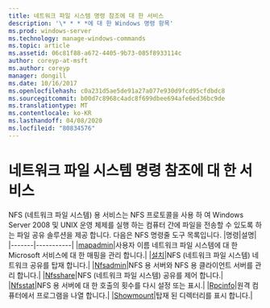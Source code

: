```yaml
---
title: 네트워크 파일 시스템 명령 참조에 대 한 서비스
description: '\* * * *에 대 한 Windows 명령 항목'
ms.prod: windows-server
ms.technology: manage-windows-commands
ms.topic: article
ms.assetid: 06c81f88-a672-4405-9b73-085f8933114c
author: coreyp-at-msft
ms.author: coreyp
manager: dongill
ms.date: 10/16/2017
ms.openlocfilehash: c0a231d5ae5de91a27a077e930d9fcd95cfdbdc8
ms.sourcegitcommit: b00d7c8968c4adc8f699dbee694afe6ed36bc9de
ms.translationtype: MT
ms.contentlocale: ko-KR
ms.lasthandoff: 04/08/2020
ms.locfileid: "80834576"
---
```

# <a name="services-for-network-file-system-command-reference"></a>네트워크 파일 시스템 명령 참조에 대 한 서비스
NFS (네트워크 파일 시스템) 용 서비스는 NFS 프로토콜을 사용 하 여 Windows Server 2008 및 UNIX 운영 체제를 실행 하는 컴퓨터 간에 파일을 전송할 수 있도록 하는 파일 공유 솔루션을 제공 합니다.
다음은 NFS 명령줄 도구 목록입니다.
|명령|설명|
|-------|-----------|
|[mapadmin](mapadmin.md)|사용자 이름 네트워크 파일 시스템에 대 한 Microsoft 서비스에 대 한 매핑을 관리 합니다.|
|[설치](mount.md)|NFS (네트워크 파일 시스템) 네트워크 공유를 탑재 합니다.|
|[Nfsadmin](nfsadmin.md)|NFS 용 서버와 NFS 용 클라이언트 서버를 관리 합니다.|
|[Nfsshare](nfsshare.md)|NFS (네트워크 파일 시스템) 공유를 제어 합니다.|
|[Nfsstat](nfsstat.md)|NFS 용 서버에 대 한 호출의 횟수를 다시 설정 또는 표시.|
|[Rpcinfo](rpcinfo.md)|원격 컴퓨터에서 프로그램을 나열 합니다.|
|[Showmount](showmount.md)|탑재 된 디렉터리를 표시 합니다.|